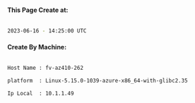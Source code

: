 
   
#### This Page Create at:

```bash

2023-06-16 - 14:25:00 UTC

```

#### Create By Machine:

```bash

Host Name : fv-az410-262

platform  : Linux-5.15.0-1039-azure-x86_64-with-glibc2.35

Ip Local  : 10.1.1.49

```

